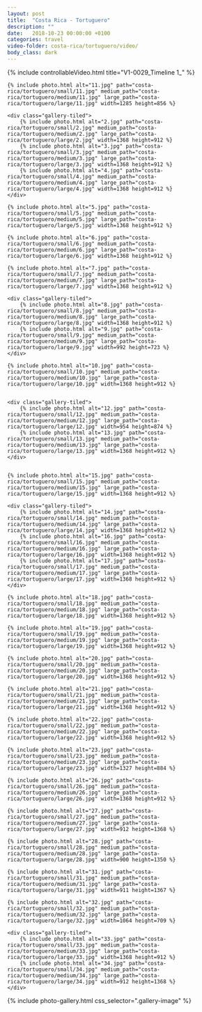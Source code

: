 ```yaml
---
layout: post
title:  "Costa Rica - Tortuguero"
description: ""
date:   2018-10-23 00:00:00 +0100
categories: travel
video-folder: costa-rica/tortuguero/video/
body_class: dark
---
```



<div class="gallery" itemscope itemtype="http://schema.org/ImageGallery">
    {% include controllableVideo.html title="V1-0029_Timeline 1_" %}

    {% include photo.html alt="11.jpg" path="costa-rica/tortuguero/small/11.jpg" medium_path="costa-rica/tortuguero/medium/11.jpg" large_path="costa-rica/tortuguero/large/11.jpg" width=1285 height=856 %}

    <div class="gallery-tiled">
        {% include photo.html alt="2.jpg" path="costa-rica/tortuguero/small/2.jpg" medium_path="costa-rica/tortuguero/medium/2.jpg" large_path="costa-rica/tortuguero/large/2.jpg" width=1368 height=912 %}
        {% include photo.html alt="3.jpg" path="costa-rica/tortuguero/small/3.jpg" medium_path="costa-rica/tortuguero/medium/3.jpg" large_path="costa-rica/tortuguero/large/3.jpg" width=1368 height=912 %}
        {% include photo.html alt="4.jpg" path="costa-rica/tortuguero/small/4.jpg" medium_path="costa-rica/tortuguero/medium/4.jpg" large_path="costa-rica/tortuguero/large/4.jpg" width=1368 height=912 %}
    </div>

    {% include photo.html alt="5.jpg" path="costa-rica/tortuguero/small/5.jpg" medium_path="costa-rica/tortuguero/medium/5.jpg" large_path="costa-rica/tortuguero/large/5.jpg" width=1368 height=912 %}

    {% include photo.html alt="6.jpg" path="costa-rica/tortuguero/small/6.jpg" medium_path="costa-rica/tortuguero/medium/6.jpg" large_path="costa-rica/tortuguero/large/6.jpg" width=1368 height=912 %}

    {% include photo.html alt="7.jpg" path="costa-rica/tortuguero/small/7.jpg" medium_path="costa-rica/tortuguero/medium/7.jpg" large_path="costa-rica/tortuguero/large/7.jpg" width=1368 height=912 %}

    <div class="gallery-tiled">
        {% include photo.html alt="8.jpg" path="costa-rica/tortuguero/small/8.jpg" medium_path="costa-rica/tortuguero/medium/8.jpg" large_path="costa-rica/tortuguero/large/8.jpg" width=1368 height=912 %}
        {% include photo.html alt="9.jpg" path="costa-rica/tortuguero/small/9.jpg" medium_path="costa-rica/tortuguero/medium/9.jpg" large_path="costa-rica/tortuguero/large/9.jpg" width=992 height=723 %}
    </div>

    {% include photo.html alt="10.jpg" path="costa-rica/tortuguero/small/10.jpg" medium_path="costa-rica/tortuguero/medium/10.jpg" large_path="costa-rica/tortuguero/large/10.jpg" width=1368 height=912 %}


    <div class="gallery-tiled">
        {% include photo.html alt="12.jpg" path="costa-rica/tortuguero/small/12.jpg" medium_path="costa-rica/tortuguero/medium/12.jpg" large_path="costa-rica/tortuguero/large/12.jpg" width=954 height=874 %}
        {% include photo.html alt="13.jpg" path="costa-rica/tortuguero/small/13.jpg" medium_path="costa-rica/tortuguero/medium/13.jpg" large_path="costa-rica/tortuguero/large/13.jpg" width=1368 height=912 %}
    </div>


    {% include photo.html alt="15.jpg" path="costa-rica/tortuguero/small/15.jpg" medium_path="costa-rica/tortuguero/medium/15.jpg" large_path="costa-rica/tortuguero/large/15.jpg" width=1368 height=912 %}

    <div class="gallery-tiled">
        {% include photo.html alt="14.jpg" path="costa-rica/tortuguero/small/14.jpg" medium_path="costa-rica/tortuguero/medium/14.jpg" large_path="costa-rica/tortuguero/large/14.jpg" width=1368 height=912 %}
        {% include photo.html alt="16.jpg" path="costa-rica/tortuguero/small/16.jpg" medium_path="costa-rica/tortuguero/medium/16.jpg" large_path="costa-rica/tortuguero/large/16.jpg" width=1368 height=912 %}
        {% include photo.html alt="17.jpg" path="costa-rica/tortuguero/small/17.jpg" medium_path="costa-rica/tortuguero/medium/17.jpg" large_path="costa-rica/tortuguero/large/17.jpg" width=1368 height=912 %}
    </div>

    {% include photo.html alt="18.jpg" path="costa-rica/tortuguero/small/18.jpg" medium_path="costa-rica/tortuguero/medium/18.jpg" large_path="costa-rica/tortuguero/large/18.jpg" width=1368 height=912 %}

    {% include photo.html alt="19.jpg" path="costa-rica/tortuguero/small/19.jpg" medium_path="costa-rica/tortuguero/medium/19.jpg" large_path="costa-rica/tortuguero/large/19.jpg" width=1368 height=912 %}

    {% include photo.html alt="20.jpg" path="costa-rica/tortuguero/small/20.jpg" medium_path="costa-rica/tortuguero/medium/20.jpg" large_path="costa-rica/tortuguero/large/20.jpg" width=1368 height=912 %}

    {% include photo.html alt="21.jpg" path="costa-rica/tortuguero/small/21.jpg" medium_path="costa-rica/tortuguero/medium/21.jpg" large_path="costa-rica/tortuguero/large/21.jpg" width=1368 height=912 %}

    {% include photo.html alt="22.jpg" path="costa-rica/tortuguero/small/22.jpg" medium_path="costa-rica/tortuguero/medium/22.jpg" large_path="costa-rica/tortuguero/large/22.jpg" width=1368 height=912 %}

    {% include photo.html alt="23.jpg" path="costa-rica/tortuguero/small/23.jpg" medium_path="costa-rica/tortuguero/medium/23.jpg" large_path="costa-rica/tortuguero/large/23.jpg" width=1327 height=884 %}

    {% include photo.html alt="26.jpg" path="costa-rica/tortuguero/small/26.jpg" medium_path="costa-rica/tortuguero/medium/26.jpg" large_path="costa-rica/tortuguero/large/26.jpg" width=1368 height=912 %}

    {% include photo.html alt="27.jpg" path="costa-rica/tortuguero/small/27.jpg" medium_path="costa-rica/tortuguero/medium/27.jpg" large_path="costa-rica/tortuguero/large/27.jpg" width=912 height=1368 %}

    {% include photo.html alt="28.jpg" path="costa-rica/tortuguero/small/28.jpg" medium_path="costa-rica/tortuguero/medium/28.jpg" large_path="costa-rica/tortuguero/large/28.jpg" width=900 height=1350 %}

    {% include photo.html alt="31.jpg" path="costa-rica/tortuguero/small/31.jpg" medium_path="costa-rica/tortuguero/medium/31.jpg" large_path="costa-rica/tortuguero/large/31.jpg" width=911 height=1367 %}

    {% include photo.html alt="32.jpg" path="costa-rica/tortuguero/small/32.jpg" medium_path="costa-rica/tortuguero/medium/32.jpg" large_path="costa-rica/tortuguero/large/32.jpg" width=1064 height=709 %}

    <div class="gallery-tiled">
        {% include photo.html alt="33.jpg" path="costa-rica/tortuguero/small/33.jpg" medium_path="costa-rica/tortuguero/medium/33.jpg" large_path="costa-rica/tortuguero/large/33.jpg" width=1368 height=912 %}
        {% include photo.html alt="34.jpg" path="costa-rica/tortuguero/small/34.jpg" medium_path="costa-rica/tortuguero/medium/34.jpg" large_path="costa-rica/tortuguero/large/34.jpg" width=912 height=1368 %}
    </div>

</div>

{% include photo-gallery.html css_selector=".gallery-image" %}
